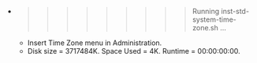 * >>>>>>>>> Running inst-std-system-time-zone.sh ...
  * Insert Time Zone menu in Administration.
  * Disk size = 3717484K. Space Used = 4K. Runtime = 00:00:00:00.
